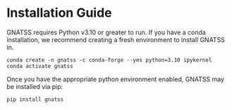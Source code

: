 # Installation Guide
GNATSS requires Python v3.10 or greater to run. If you have a conda installation, we recommend creating a fresh environment to install GNATSS in.

```
conda create -n gnatss -c conda-forge --yes python=3.10 ipykernel
conda activate gnatss
```

Once you have the appropriate python environment enabled, GNATSS may be installed via pip:

```
pip install gnatss
```
